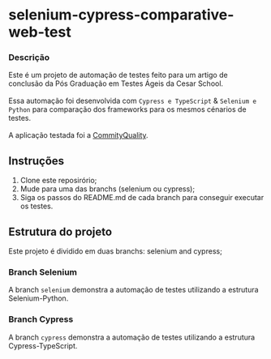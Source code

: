 # selenium-cypress-comparative-web-test

### Descrição

Este é um projeto de automação de testes feito para um artigo de conclusão da Pós Graduação em Testes Ágeis da Cesar School. <br/><br/>
Essa automação foi desenvolvida com `Cypress e TypeScript` & `Selenium e Python` para comparação dos frameworks para os mesmos cénarios de testes. <br/><br/>
A aplicação testada foi a [CommityQuality](https://commitquality.com/).

## Instruções

1. Clone este reposirório;
2. Mude para uma das branchs (selenium ou cypress);
3. Siga os passos do README.md de cada branch para conseguir executar os testes.

## Estrutura do projeto

Este projeto é dividido em duas branchs: selenium and cypress;

### Branch Selenium

A branch `selenium` demonstra a automação de testes utilizando a estrutura Selenium-Python.

### Branch Cypress

A branch `cypress` demonstra a automação de testes utilizando a estrutura Cypress-TypeScript.